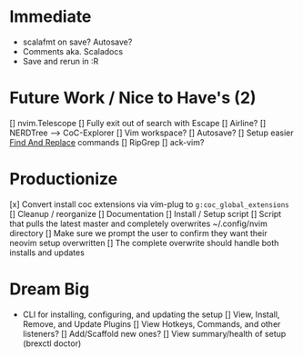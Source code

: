 # Immediate
- scalafmt on save? Autosave?
- Comments aka. Scaladocs
- Save and rerun in :R

# Future Work / Nice to Have's (2)
[] nvim.Telescope
  [] Fully exit out of search with Escape
[] Airline?
[] NERDTree --> CoC-Explorer
[] Vim workspace?
  [] Autosave?
[] Setup easier [Find And Replace](https://github.com/brooth/far.vim) commands
[] RipGrep
[] ack-vim?

# Productionize
[x] Convert install coc extensions via vim-plug to `g:coc_global_extensions`
[] Cleanup / reorganize
[] Documentation
[] Install / Setup script
  [] Script that pulls the latest master and completely overwrites ~/.config/nvim directory
    [] Make sure we prompt the user to confirm they want their neovim setup overwritten
    [] The complete overwrite should handle both installs and updates

# Dream Big
- CLI for installing, configuring, and updating the setup
    [] View, Install, Remove, and Update Plugins
    [] View Hotkeys, Commands, and other listeners?
      [] Add/Scaffold new ones?
    [] View summary/health of setup (brexctl doctor)

